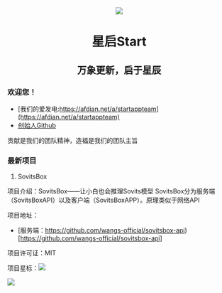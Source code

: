 <div align="center">
  <img src="https://pic1.afdiancdn.com/user/19f1c0a2305d11eeaa965254001e7c00/avatar/4debe93b70adc4ee22e21337678b331d_w200_h200_s10.png?imageView2/1/w/240/h/240">
  <br>
  <h1>星启Start</h1>
  <h2>万象更新，<b>启</b>于<b>星</b>辰</h2>
</div>

### 欢迎您！

- [我们的爱发电:https://afdian.net/a/startappteam](https://afdian.net/a/startappteam)
- [创始人Github](https://github.com/wangs-official/)

贡献是我们的团队精神，造福是我们的团队主旨

### 最新项目

1. SovitsBox

项目介绍：SovitsBox——让小白也会推理Sovits模型 SovitsBox分为服务端（SovitsBoxAPI）以及客户端（SovitsBoxAPP）。原理类似于网络API

项目地址：

- [服务端：https://github.com/wangs-official/sovitsbox-api)[https://github.com/wangs-official/sovitsbox-api]

项目许可证：MIT

项目星标：![](https://img.shields.io/github/stars/wangs-official/sovitsbox-api)

![](https://img.shields.io/badge/%E9%A1%B9%E7%9B%AE%E7%8A%B6%E6%80%81-%E5%88%B6%E4%BD%9C%E4%B8%AD-yellow)


